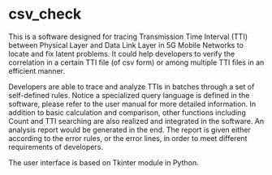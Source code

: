 # csv_check
This is a software designed for tracing Transmission Time Interval (TTI) between Physical Layer and Data Link Layer 
in 5G Mobile Networks to locate and fix latent problems. It could help developers to verify the correlation in a 
certain TTI file (of csv form) or among multiple TTI files in an efficient manner. 

Developers are able to trace and analyze TTIs in batches through a set of self-defined rules. Notice a specialized 
query language is defined in the software, please refer to the user manual for more detailed information. In addition
to basic calculation and comparison, other functions including Count and TTI searching are also realized and integrated in
the software. An analysis report would be generated in the end. The report is given either according to the error rules,
or the error lines, in order to meet different requirements of developers.

The user interface is based on Tkinter module in Python.

